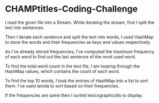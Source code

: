 # CHAMPtitles-Coding-Challenge

I read the given file into a Stream. While iterating the stream, first I split the text into sentences. 

Then I iterate each sentence and split the text into words, I used HashMap to store the words and their frequencies as keys and values respectively. 

As I've already stored frequencies, I've computed the maximum frequency of each word to find out the last sentence of the most used word.

To find the total word count in the text file, I am looping through the HashMap values, which contains the count of each word.

To find the top 10 words, I took the entries of HashMap into a list to sort them. I've used lamda to sort based on their frequencies.

If the frequencies are same then I sorted lexicographically to display.
